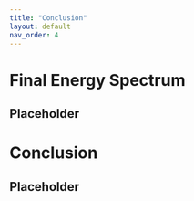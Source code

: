 ```yaml
---
title: "Conclusion"
layout: default
nav_order: 4
---
```

# Final Energy Spectrum

## Placeholder

# Conclusion

## Placeholder